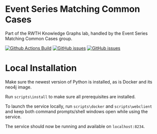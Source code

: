 # Event Series Matching Common Cases
Part of the RWTH Knowledge Graphs lab, handled by the Event Series Matching Common Cases group.

[![Github Actions Build](https://github.com/svetl1/kgleventseriescc/workflows/Build/badge.svg?branch=main)](https://github.com/svetl1/kgleventseriescc/actions?query=workflow%3Abuild+branch%3Amain)
[![GitHub issues](https://img.shields.io/github/issues/svetl1/kgleventseriescc.svg)](https://github.com/svetl1/kgleventseriescc/issues)
[![GitHub issues](https://img.shields.io/github/issues-closed/svetl1/kgleventseriescc.svg)](https://github.com/svetl1/kgleventseriescc/issues/?q=is%3Aissue+is%3Aclosed)

# Local Installation
Make sure the newest version of Python is installed, as is Docker and its neo4j image.

Run `scripts\install` to make sure all prerequisites are installed.

To launch the service locally, run `scripts\docker` and `scripts\webclient` and keep both command prompts/shell windows open while using the service.

The service should now be running and available on `localhost:8234`.
